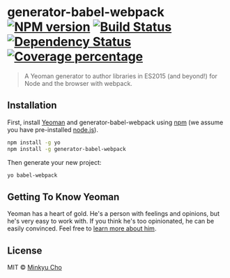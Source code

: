 # generator-babel-webpack [![NPM version][npm-image]][npm-url] [![Build Status][travis-image]][travis-url] [![Dependency Status][daviddm-image]][daviddm-url] [![Coverage percentage][coveralls-image]][coveralls-url]
> A Yeoman generator to author libraries in ES2015 (and beyond!) for Node and the browser with webpack.

## Installation

First, install [Yeoman](http://yeoman.io) and generator-babel-webpack using [npm](https://www.npmjs.com/) (we assume you have pre-installed [node.js](https://nodejs.org/)).

```bash
npm install -g yo
npm install -g generator-babel-webpack
```

Then generate your new project:

```bash
yo babel-webpack
```

## Getting To Know Yeoman

Yeoman has a heart of gold. He&#39;s a person with feelings and opinions, but he&#39;s very easy to work with. If you think he&#39;s too opinionated, he can be easily convinced. Feel free to [learn more about him](http://yeoman.io/).

## License

MIT © [Minkyu Cho](https://github.com/Pitzcarraldo)


[npm-image]: https://badge.fury.io/js/generator-babel-webpack.svg
[npm-url]: https://npmjs.org/package/generator-babel-webpack
[travis-image]: https://travis-ci.org/Pitzcarraldo/generator-babel-webpack.svg?branch=master
[travis-url]: https://travis-ci.org/Pitzcarraldo/generator-babel-webpack
[daviddm-image]: https://david-dm.org/Pitzcarraldo/generator-babel-webpack.svg?theme=shields.io
[daviddm-url]: https://david-dm.org/Pitzcarraldo/generator-babel-webpack
[coveralls-image]: https://coveralls.io/repos/Pitzcarraldo/generator-babel-webpack/badge.svg
[coveralls-url]: https://coveralls.io/r/Pitzcarraldo/generator-babel-webpack
